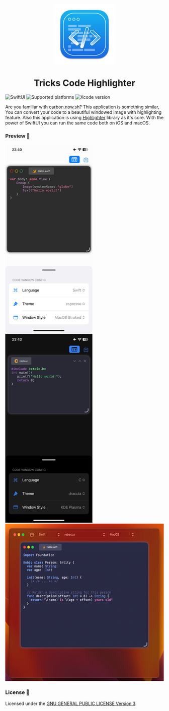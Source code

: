 <p align="center">
  <img src="TricksHighlighter/Resources/Assets.xcassets/AppIcon.appiconset/512x512@2x.png" height="192">
  <h1 align="center">Tricks Code Highlighter</h1>
</p>

![SwiftUI](https://img.shields.io/badge/SwiftUI-black?logo=swift)
![Supported platforms](https://img.shields.io/badge/Platforms-iOS%2015.0+%20|%20macOS%2012.0-white?logo=apple)
![Xcode version](https://img.shields.io/badge/Xcode%2013+-black?logo=xcode)

Are you familiar with [carbon.now.sh](https://carbon.now.sh)? This application is something similar, You can convert your code to a beautiful windowed image with highlighting feature. Also this application is using [Highlighter](https://github.com/Rminsh/highlighter) library as it's core. With the power of SwiftUI you can run the same code both on iOS and macOS.

### Preview 🌠
<img src="Preview/preview_ios_1.png" height="600"/>
<img src="Preview/preview_ios_2.png" height="600"/>
<img src="Preview/preview_mac.png" height="500"/>

### License 📝

Licensed under the [GNU GENERAL PUBLIC LICENSE Version 3](./LICENSE.md).

